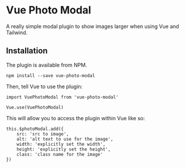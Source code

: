 # Vue Photo Modal

A really simple modal plugin to show images larger when using Vue and Tailwind.

## Installation

The plugin is available from NPM.

```
npm install --save vue-photo-modal
```

Then, tell Vue to use the plugin:

```
import VuePhotoModal from 'vue-photo-modal'

Vue.use(VuePhotoModal)
```

This will allow you to access the plugin within Vue like so:

```
this.$photoModal.add({
    src: 'src to image',
    alt: 'alt text to use for the image',
    width: 'explicitly set the width',
    height: 'explicitly set the height',
    class: 'class name for the image' 
})
```